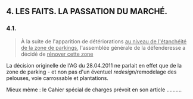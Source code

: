 <link rel="stylesheet" href="normal4.css" type="text/css" />

## 4. LES FAITS. LA PASSATION DU MARCH&Eacute;.

### 4.1.

> &Agrave; la suite de l'apparition de détériorations <u>au niveau de l'étanchéité de la zone de parkings</u>, l'assemblée générale de la défenderesse a décidé de <u>rénover cette zone</u>

La décision originelle de l'AG du 28.04.2011 ne parlait en effet que de la zone de parking - et non pas d'un éventuel *redesign*/remodelage des pelouses, voie carrossable et plantations.

Mieux même : le Cahier spécial de charges prévoit en son article ..........

